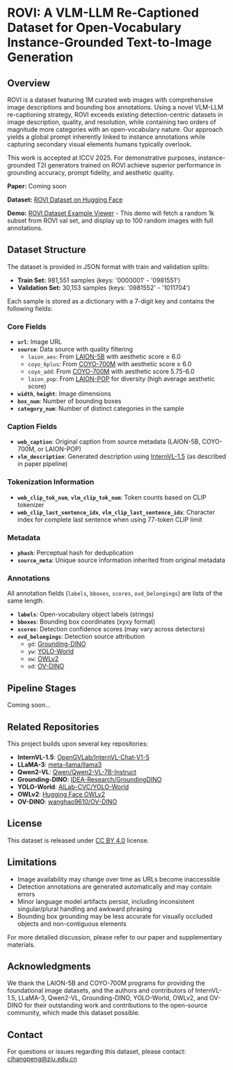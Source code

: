 # ROVI: A VLM-LLM Re-Captioned Dataset for Open-Vocabulary Instance-Grounded Text-to-Image Generation

## Overview

ROVI is a dataset featuring 1M curated web images with comprehensive image descriptions and bounding box annotations. Using a novel VLM-LLM re-captioning strategy, ROVI exceeds existing detection-centric datasets in image description, quality, and resolution, while containing two orders of magnitude more categories with an open-vocabulary nature. Our approach yields a global prompt inherently linked to instance annotations while capturing secondary visual elements humans typically overlook.

This work is accepted at ICCV 2025. For demonstrative purposes, instance-grounded T2I generators trained on ROVI achieve superior performance in grounding accuracy, prompt fidelity, and aesthetic quality.

**Paper:** Coming soon

**Dataset:** [ROVI Dataset on Hugging Face](https://huggingface.co/datasets/CHang/ROVI)

**Demo:** [ROVI Dataset Example Viewer](https://huggingface.co/spaces/CHang/ROVI-Dataset-Example-Viewer) - This demo will fetch a random 1k subset from ROVI val set, and display up to 100 random images with full annotations.

## Dataset Structure

The dataset is provided in JSON format with train and validation splits:

- **Train Set:** 981,551 samples (keys: '0000001' - '0981551')
- **Validation Set:** 30,153 samples (keys: '0981552' - '1011704')

Each sample is stored as a dictionary with a 7-digit key and contains the following fields:

### Core Fields

- **`url`**: Image URL
- **`source`**: Data source with quality filtering
  - `laion_aes`: From [LAION-5B](https://laion.ai/blog/laion-5b/) with aesthetic score ≥ 6.0
  - `coyo_6plus`: From [COYO-700M](https://github.com/kakaobrain/coyo-dataset) with aesthetic score ≥ 6.0  
  - `coyo_add`: From [COYO-700M](https://github.com/kakaobrain/coyo-dataset) with aesthetic score 5.75-6.0
  - `laion_pop`: From [LAION-POP](https://laion.ai/blog/laion-pop/) for diversity (high average aesthetic score)
- **`width`**, **`height`**: Image dimensions
- **`box_num`**: Number of bounding boxes
- **`category_num`**: Number of distinct categories in the sample

### Caption Fields

- **`web_caption`**: Original caption from source metadata (LAION-5B, COYO-700M, or LAION-POP)
- **`vlm_description`**: Generated description using [InternVL-1.5](https://huggingface.co/OpenGVLab/InternVL-Chat-V1-5) (as described in paper pipeline)

### Tokenization Information

- **`web_clip_tok_num`**, **`vlm_clip_tok_num`**: Token counts based on CLIP tokenizer
- **`web_clip_last_sentence_idx`**, **`vlm_clip_last_sentence_idx`**: Character index for complete last sentence when using 77-token CLIP limit

### Metadata

- **`phash`**: Perceptual hash for deduplication
- **`source_meta`**: Unique source information inherited from original metadata

### Annotations

All annotation fields (`labels`, `bboxes`, `scores`, `ovd_belongings`) are lists of the same length.

- **`labels`**: Open-vocabulary object labels (strings)
- **`bboxes`**: Bounding box coordinates (xyxy format)
- **`scores`**: Detection confidence scores (may vary across detectors)
- **`ovd_belongings`**: Detection source attribution
  - `gd`: [Grounding-DINO](https://github.com/IDEA-Research/GroundingDINO)
  - `yw`: [YOLO-World](https://github.com/AILab-CVC/YOLO-World)
  - `ow`: [OWLv2](https://huggingface.co/docs/transformers/en/model_doc/owlv2)
  - `od`: [OV-DINO](https://github.com/wanghao9610/OV-DINO)

## Pipeline Stages

Coming soon...

## Related Repositories

This project builds upon several key repositories:

- **InternVL-1.5**: [OpenGVLab/InternVL-Chat-V1-5](https://huggingface.co/OpenGVLab/InternVL-Chat-V1-5)
- **LLaMA-3**: [meta-llama/llama3](https://github.com/meta-llama/llama3)
- **Qwen2-VL**: [Qwen/Qwen2-VL-7B-Instruct](https://huggingface.co/Qwen/Qwen2-VL-7B-Instruct)
- **Grounding-DINO**: [IDEA-Research/GroundingDINO](https://github.com/IDEA-Research/GroundingDINO)
- **YOLO-World**: [AILab-CVC/YOLO-World](https://github.com/AILab-CVC/YOLO-World)
- **OWLv2**: [Hugging Face OWLv2](https://huggingface.co/docs/transformers/en/model_doc/owlv2)
- **OV-DINO**: [wanghao9610/OV-DINO](https://github.com/wanghao9610/OV-DINO)

## License

This dataset is released under [CC BY 4.0](https://creativecommons.org/licenses/by/4.0/) license.

## Limitations

- Image availability may change over time as URLs become inaccessible
- Detection annotations are generated automatically and may contain errors
- Minor language model artifacts persist, including inconsistent singular/plural handling and awkward phrasing
- Bounding box grounding may be less accurate for visually occluded objects and non-contiguous elements

For more detailed discussion, please refer to our paper and supplementary materials.

## Acknowledgments

We thank the LAION-5B and COYO-700M programs for providing the foundational image datasets, and the authors and contributors of InternVL-1.5, LLaMA-3, Qwen2-VL, Grounding-DINO, YOLO-World, OWLv2, and OV-DINO for their outstanding work and contributions to the open-source community, which made this dataset possible.

## Contact

For questions or issues regarding this dataset, please contact: cihangpeng@zju.edu.cn
